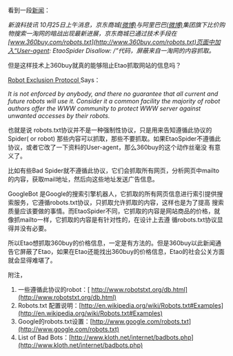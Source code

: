 <!---
markmeta_author: wongoo
markmeta_date: 2011-11-01 04:33:27+00:00
slug: 360buy-shielding-etaospider
markmeta_title: 360buy Shielding EtaoSpider
wordpress_id: 159
markmeta_categories: Inspiration
markmeta_tags: 360buy,etao,robot,taobao
-->

看到一段[新闻](http://tech.sina.com.cn/i/2011-10-25/11546226678.shtml)：

_新浪科技讯 10月25日上午消息，京东商城[(微博)](http://weibo.com/jingdong?zw=tech)与阿里巴巴[(微博)](http://weibo.com/aligroup?zw=tech)集团旗下比价购物搜索一淘网的暗战出现最新进展，京东商城已通过技术手段在[www.360buy.com/robots.txt](http://www.360buy.com/robots.txt)页面中加入“User-agent: EtaoSpider Disallow: /”代码，屏蔽来自一淘网的内容抓取。_

但是这样技术上360buy就真的能够阻止Etao抓取网站的信息吗？

[Robot Exclusion Protocol ](http://www.robotstxt.org/orig.html)Says：

_It is not enforced by anybody, and there no guarantee that all current and future robots will use it. Consider it a common facility the majority of robot authors offer the WWW community to protect WWW server against unwanted accesses by their robots._

也就是说 robots.txt协议并不是一种强制性协议，只是用来告知遵循此协议的Spider( or robot) 那些内容可以抓取，那些不要抓取。如果EtaoSpider不遵循此协议，或者它改了一下资料的User-agent，那么360buy的这个动作丝毫没 有意义了。

比如有些Bad Spider就不遵循此协议，它们会抓取所有网页，分析网页中mailto的内容，获取mail地址，然后向这些地址发送广告信息。

GoogleBot 是Google的搜索引擎机器人，它抓取的所有网页信息进行索引提供搜索服务，它遵循robots.txt协议，只抓取允许抓取的内容，这样也是为了提高 搜索质量应该要做的事情。而EtaoSpider不同，它抓取的内容是网站商品的价格，就像抓mailto一样，它抓取的内容是有针对性的，在设计上去遵 循robots.txt协议显得并没有必要。

所以Etao想抓取360buy的价格信息，一定是有方法的。但是360buy以此新闻通告它屏蔽了Etao，如果在Etao还能找出360buy的价格信息，Etao的社会公关方面就会显得难堪了。



附注，
1. 一些遵循此协议的robot：[ http://www.robotstxt.org/db.html](http://www.robotstxt.org/db.html)
2. Robots.txt 配置说明：[http://en.wikipedia.org/wiki/Robots.txt#Examples](http://en.wikipedia.org/wiki/Robots.txt#Examples)
3. Google的robots.txt设置：[http://www.google.com/robots.txt](http://www.google.com/robots.txt)
4. List of Bad Bots：[http://www.kloth.net/internet/badbots.php](http://www.kloth.net/internet/badbots.php)


